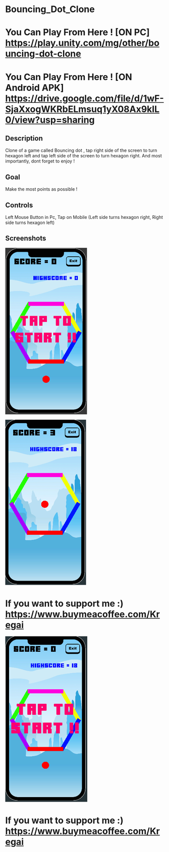 # Bouncing_Dot_Clone
# You Can Play From Here ! [ON PC] https://play.unity.com/mg/other/bouncing-dot-clone
# You Can Play From Here ! [ON Android APK] https://drive.google.com/file/d/1wF-SjaXxogWKRbELmsuq1yX08Ax9klL0/view?usp=sharing

## Description

Clone of a game called Bouncing dot , tap right side of the screen to turn hexagon left and tap left side of the screen to turn hexagon right. And most importantly, dont forget to enjoy !

## Goal

Make the most points as possible !

## Controls

Left Mouse Button in Pc, Tap on Mobile (Left side turns hexagon right, Right side turns hexagon left)

## Screenshots

![Main Menu](https://github.com/Ardaakdemir/Bouncing_Dot_Clone/blob/main/Screenshots/Start.png)

![Ingame](https://github.com/Ardaakdemir/Bouncing_Dot_Clone/blob/main/Screenshots/Ingame.png)

# If you want to support me :) https://www.buymeacoffee.com/Kregai

![Game_Over](https://github.com/Ardaakdemir/Bouncing_Dot_Clone/blob/main/Screenshots/Over.png)

# If you want to support me :) https://www.buymeacoffee.com/Kregai


